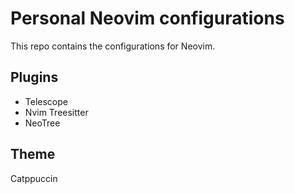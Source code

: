 # Personal Neovim configurations
This repo contains the configurations for Neovim.

## Plugins
- Telescope
- Nvim Treesitter
- NeoTree

## Theme
Catppuccin
